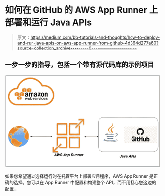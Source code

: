 # 如何在 GitHub 的 AWS App Runner 上部署和运行 Java APIs

> 原文：<https://medium.com/bb-tutorials-and-thoughts/how-to-deploy-and-run-java-apis-on-aws-app-runner-from-github-4d364d277a60?source=collection_archive---------0----------------------->

## 一步一步的指导，包括一个带有源代码库的示例项目

![](img/3b37428d5a348fd9141de2f77e19b643.png)

如果您希望通过选择运行时在托管平台上部署应用程序，AWS App Runner 是正确的选择。您可以在 App Runner 中配置和构建整个 API，而不用担心您这边的配置…